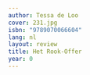 ```yaml
---
author: Tessa de Loo
cover: 231.jpg
isbn: "9789070066604"
lang: nl
layout: review
title: Het Rook-Offer
year: 0
---
```

